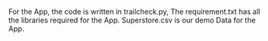 For the App, the code is written in trailcheck.py, 
The requirement.txt has all the libraries required for the App.
Superstore.csv is our demo Data for the App.
